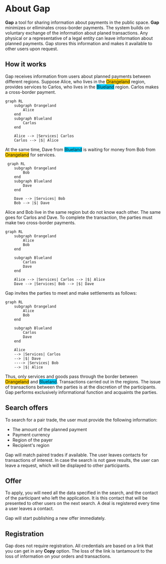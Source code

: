 # About Gap

**Gap** a tool for sharing information about payments in the public space. **Gap**
minimizes or elliminates cross-border payments. The system builds on voluntary
exchange of the information about planed transactions. Any physical or a
representative of a legal entity can leave information about planned payments. Gap
stores this information and makes it available to other users upon request.



## How it works

Gap receives information from users about planned payments between different regions. Suppose Alice, who lives in the 
<span style="background-color:#ffcc00">Orangeland</span> region, provides services to Carlos, who lives in the <span 
style="background-color:#00ccff">Blueland</span> region. Carlos makes a cross-border payment.

```mermaid
graph RL
    subgraph Orangeland
        Alice
    end
    subgraph Blueland
        Carlos
    end

    Alice --> |Services| Carlos
    Carlos --> |$| Alice
```

At the same time, Dave from <span style="background-color:#00ccff">Blueland</span> is waiting for money from Bob from 
<span style="background-color:#ffcc00">Orangeland</span> for services.

```mermaid
 graph RL
    subgraph Orangeland
        Bob
    end
    subgraph Blueland
        Dave
    end

    Dave --> |Services| Bob
    Bob --> |$| Dave
```

Alice and Bob live in the same region but do not know each other. The same goes for
Carlos and Dave. To complete the transaction, the parties must make two cross-border
payments.

```mermaid
graph RL
    subgraph Orangeland
        Alice
        Bob
    end

    subgraph Blueland
        Carlos
        Dave
    end

    Alice --> |Services| Carlos --> |$| Alice
    Dave --> |Services| Bob --> |$| Dave
```

Gap invites the parties to meet and make settlements as follows:

```mermaid
graph RL
    subgraph Orangeland
        Alice
        Bob
    end

    subgraph Blueland
        Carlos
        Dave
    end

    Alice
    --> |Services| Carlos
    --> |$| Dave
    ----> |Services| Bob
    --> |$| Alice
```

Thus, only services and goods pass through the border between <span style="background-color:#ffcc00">Orangeland</span> 
and <span style="background-color:#00ccff">Blueland</span>. Transactions carried out in the regions. The issue of 
transactions between the parties is at the discretion of the participants. Gap performs exclusively informational 
function and acquaints the parties.



## Search offers

To search for a pair trade, the user must provide the following information:

- The amount of the planned payment
- Payment currency
- Region of the payer
- Recipient's region

Gap will match paired trades if available. The user leaves contacts for transactions of interest. In case the search is
not gave results, the user can leave a request, which will be displayed to other participants.



## Offer

To apply, you will need all the data specified in the search, and the contact of the participant who left the
application. It is this contact that will be presented to other users on the next search. A deal is registered every
time a user leaves a contact.

Gap will start publishing a new offer immediately.



## Registration

Gap does not require registration. All credentials are based on a link that you can get in any **Copy** option. The loss
of the link is tantamount to the loss of information on your orders and transactions.

